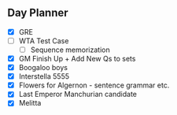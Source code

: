 ## Day Planner
- [x] GRE
- [ ] WTA Test Case
	- [ ] Sequence memorization
- [x] GM Finish Up + Add New Qs to sets
- [x] Boogaloo boys
- [x] Interstella 5555
- [x] Flowers for Algernon - sentence grammar etc.
- [x] Last Emperor Manchurian candidate
- [x] Melitta